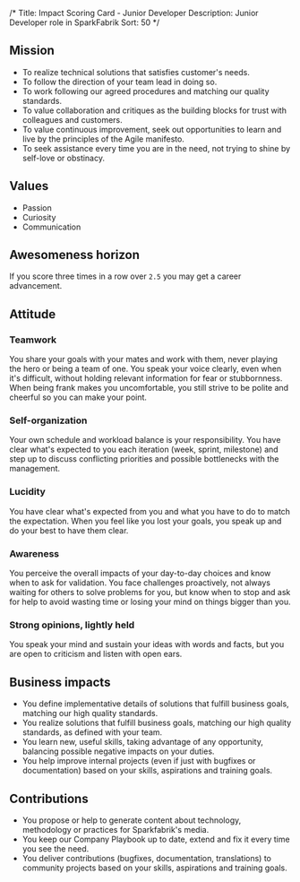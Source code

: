 /*
Title: Impact Scoring Card - Junior Developer
Description: Junior Developer role in SparkFabrik
Sort: 50
*/

## Mission

* To realize technical solutions that satisfies customer's needs.
* To follow the direction of your team lead in doing so.
* To work following our agreed procedures and matching our quality standards.
* To value collaboration and critiques as the building blocks for trust with colleagues and customers.
* To value continuous improvement, seek out opportunities to learn and live by the principles of the Agile manifesto.
* To seek assistance every time you are in the need, not trying to shine by self-love or obstinacy.

## Values

* Passion
* Curiosity
* Communication

## Awesomeness horizon

If you score three times in a row over `2.5` you may get a career advancement.

## Attitude

### Teamwork

You share your goals with your mates and work with them, never playing the hero or being a team of one. You speak your voice clearly, even when it's difficult, without holding relevant information for fear or stubbornness. When being frank makes you uncomfortable, you still strive to be polite and cheerful so you can make your point.

### Self-organization

Your own schedule and workload balance is your responsibility. You have clear what's expected to you each iteration (week, sprint, milestone) and step up to discuss conflicting priorities and possible bottlenecks with the management.

### Lucidity

You have clear what's expected from you and what you have to do to match the expectation. When you feel like you lost your goals, you speak up and do your best to have them clear.

### Awareness

You perceive the overall impacts of your day-to-day choices and know when to ask for validation. You face challenges proactively, not always waiting for others to solve problems for you, but know when to stop and ask for help to avoid wasting time or losing your mind on things bigger than you.

### Strong opinions, lightly held

You speak your mind and sustain your ideas with words and facts, but you are open to criticism and listen with open ears.

## Business impacts

* You define implementative details of solutions that fulfill business goals, matching our high quality standards.
* You realize solutions that fulfill business goals, matching our high quality standards, as defined with your team.
* You learn new, useful skills, taking advantage of any opportunity, balancing possible negative impacts on your duties.
* You help improve internal projects (even if just with bugfixes or documentation) based on your skills, aspirations and training goals.

## Contributions

* You propose or help to generate content about technology, methodology or practices for Sparkfabrik's media.
* You keep our Company Playbook up to date, extend and fix it every time you see the need.
* You deliver contributions (bugfixes, documentation, translations) to community projects based on your skills, aspirations and training goals.